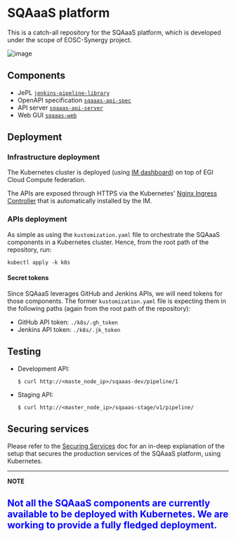 # SQAaaS platform

This is a catch-all repository for the SQAaaS platform, which is developed under the scope of EOSC-Synergy project.

![image](https://drive.google.com/uc?export=view&id=1aylGtnLwcSQA6qwfccxfQKhcGM5LIkZl)

## Components
* JePL [`jenkins-pipeline-library`](https://github.com/indigo-dc/jenkins-pipeline-library)
* OpenAPI specification [`sqaaas-api-spec`](https://github.com/eosc-synergy/sqaaas-api-spec)
* API server [`sqaaas-api-server`](https://github.com/eosc-synergy/sqaaas-api-server)
* Web GUI [`sqaaas-web`](https://github.com/eosc-synergy/sqaaas-web)

## Deployment

### Infrastructure deployment

The Kubernetes cluster is deployed (using
   [IM dashboard](https://appsgrycap.i3m.upv.es:31443/im-dashboard/login)) on
   top of EGI Cloud Compute federation.

The APIs are exposed through HTTPS via the Kubernetes'
[Nginx Ingress Controller](https://kubernetes.github.io/ingress-nginx/deploy/) that is automatically installed
by the IM.

### APIs deployment

As simple as using the `kustomization.yaml` file to orchestrate the SQAaaS components in a Kubernetes
cluster. Hence, from the root path of the repository, run:

```
kubectl apply -k k8s
```

#### Secret tokens
Since SQAaaS leverages GitHub and Jenkins APIs, we will need tokens for those components. The former
`kustomization.yaml` file is expecting them in the following paths (again from the root path of the
repository):
* GitHub API token: `./k8s/.gh_token`
* Jenkins API token: `./k8s/.jk_token`

## Testing
- Development API:
  ```
  $ curl http://<maste_node_ip>/sqaaas-dev/pipeline/1
  ```
- Staging API:
  ```
  $ curl http://<master_node_ip>/sqaaas-stage/v1/pipeline/
  ```

## Securing services
Please refer to the [Securing Services](docs/secure-services.md) doc for an
in-deep explanation of the setup that secures the production services of the
SQAaaS platform, using Kubernetes.

---
**NOTE**

<span style="color:blue">Not all the SQAaaS components are currently available to be deployed with Kubernetes. We are working
to provide a fully fledged deployment.</span>
---
